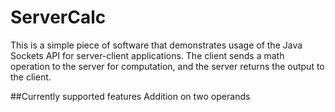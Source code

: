 # ServerCalc
This is a simple piece of software that demonstrates usage of the Java Sockets API for server-client applications. 
The client sends a math operation to the server for computation, and the server returns the output to the client.

##Currently supported features
Addition on two operands
